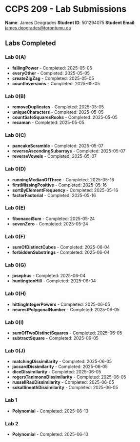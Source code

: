 # CCPS 209 - Lab Submissions

**Name**: James Deogrades
**Student ID**: 501294075
**Student Email**: james.deogrades@torontumu.ca

## Labs Completed

### Lab 0(A)
- **fallingPower** - Completed: 2025-05-05
- **everyOther** - Completed: 2025-05-05
- **createZigZag** - Completed: 2025-05-05
- **countInversions** - Completed: 2025-05-05
### Lab 0(B)
- **removeDuplicates** - Completed: 2025-05-05
- **uniqueCharacters** - Completed: 2025-05-05
- **countSafeSquaresRooks** - Completed: 2025-05-05
- **recaman** - Completed: 2025-05-05
### Lab 0(C)
- **pancakeScramble** - Completed: 2025-05-07
- **reverseAscendingSubarrays** - Completed: 2025-05-07
- **reverseVowels** - Completed: 2025-05-07
### Lab 0(D)
- **runningMedianOfThree** - Completed: 2025-05-16
- **firstMissingPositive** - Completed: 2025-05-16
- **sortByElementFrequency** - Completed: 2025-05-16
- **factorFactorial** - Completed: 2025-05-16
### Lab 0(E)
- **fibonacciSum** - Completed: 2025-05-24
- **sevenZero** - Completed: 2025-05-24
### Lab 0(F)
- **sumOfDistinctCubes** - Completed: 2025-06-04
- **forbiddenSubstrings** - Completed: 2025-06-04
### Lab 0(G)
- **josephus** - Completed: 2025-06-04
- **huntingtonHill** - Completed: 2025-06-04
### Lab 0(H)
- **hittingIntegerPowers** - Completed: 2025-06-05
- **nearestPolygonalNumber** - Completed: 2025-06-05
### Lab 0(I)
- **sumOfTwoDistinctSquares** - Completed: 2025-06-05
- **subtractSquare** - Completed: 2025-06-05
### Lab 0(J)
- **matchingDissimilarity** - Completed: 2025-06-05
- **jaccardDissimilarity** - Completed: 2025-06-05
- **diceDissimilarity** - Completed: 2025-06-05
- **rogersTanimonoDissimilarity** - Completed: 2025-06-05
- **russellRaoDissimilarity** - Completed: 2025-06-05
- **sokalSneathDissimilarity** - Completed: 2025-06-05
### Lab 1
- **Polynomial** - Completed: 2025-06-13
### Lab 2
- **Polynomial** - Completed: 2025-06-13